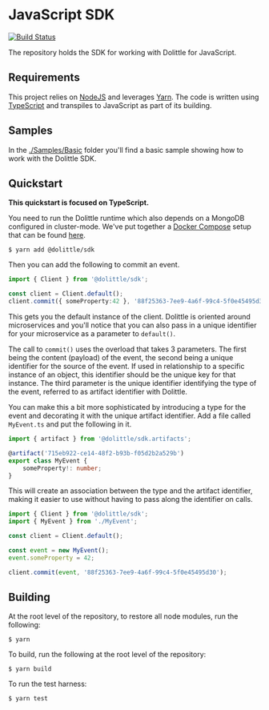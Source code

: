 # JavaScript SDK

[![Build Status](https://dolittle.visualstudio.com/Dolittle%20open-source%20repositories/_apis/build/status/dolittle-runtime.JavaScript.SDK?branchName=master)](https://dolittle.visualstudio.com/Dolittle%20open-source%20repositories/_build/latest?definitionId=60&branchName=master)

The repository holds the SDK for working with Dolittle for JavaScript.

## Requirements

This project relies on [NodeJS](https://nodejs.org/en/) and leverages [Yarn](http://yarnpkg.com/).
The code is written using [TypeScript](http://www.typescriptlang.org) and transpiles
to JavaScript as part of its building.

## Samples

In the [./Samples/Basic](./Samples/Basic) folder you'll find a basic sample showing how to work with the Dolittle SDK.

## Quickstart

**This quickstart is focused on TypeScript.**

You need to run the Dolittle runtime which also depends on a MongoDB configured in cluster-mode.
We've put together a [Docker Compose](https://docs.docker.com/compose/) setup that can be found [here](./Samples/Environments).

```shell
$ yarn add @dolittle/sdk
```

Then you can add the following to commit an event.

```typescript
import { Client } from '@dolittle/sdk';

const client = Client.default();
client.commit({ someProperty:42 }, '88f25363-7ee9-4a6f-99c4-5f0e45495d30', '715eb922-ce14-48f2-b93b-f05d2b2a529b');
```

This gets you the default instance of the client. Dolittle is oriented around microservices and you'll notice that you
can also pass in a unique identifier for your microservice as a parameter to `default()`.

The call to `commit()` uses the overload that takes 3 parameters. The first being the content (payload) of the event,
the second being a unique identifier for the source of the event. If used in relationship to a specific instance of an
object, this identifier should be the unique key for that instance. The third parameter is the unique identifier
identifying the type of the event, referred to as artifact identifier with Dolittle.

You can make this a bit more sophisticated by introducing a type for the event and decorating it with the
unique artifact identifier. Add a file called `MyEvent.ts` and put the following in it.

```typescript
import { artifact } from '@dolittle/sdk.artifacts';

@artifact('715eb922-ce14-48f2-b93b-f05d2b2a529b')
export class MyEvent {
    someProperty!: number;
}
```

This will create an association between the type and the artifact identifier, making it easier to use without having
to pass along the identifier on calls.

```typescript
import { Client } from '@dolittle/sdk';
import { MyEvent } from './MyEvent';

const client = Client.default();

const event = new MyEvent();
event.someProperty = 42;

client.commit(event, '88f25363-7ee9-4a6f-99c4-5f0e45495d30');
```

## Building

At the root level of the repository, to restore all node modules, run the following:

```shell
$ yarn
```

To build, run the following at the root level of the repository:

```shell
$ yarn build
```

To run the test harness:

```shell
$ yarn test
```
